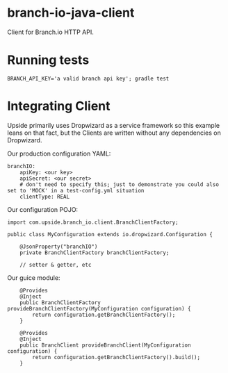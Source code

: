 # branch-io-java-client
Client for Branch.io HTTP API.

Running tests
=============

```
BRANCH_API_KEY='a valid branch api key'; gradle test
```

Integrating Client
==================

Upside primarily uses Dropwizard as a service framework so this example leans on that fact, but the Clients are written without any dependencies on Dropwizard.

Our production configuration YAML:

```
branchIO:
    apiKey: <our key>
    apiSecret: <our secret>
    # don't need to specify this; just to demonstrate you could also set to 'MOCK' in a test-config.yml situation
    clientType: REAL
```

Our configuration POJO:

```
import com.upside.branch_io.client.BranchClientFactory;

public class MyConfiguration extends io.dropwizard.Configuration {

    @JsonProperty("branchIO")
    private BranchClientFactory branchClientFactory;

    // setter & getter, etc

```

Our guice module:
```
    @Provides
    @Inject
    public BranchClientFactory provideBranchClientFactory(MyConfiguration configuration) {
        return configuration.getBranchClientFactory();
    }

    @Provides
    @Inject
    public BranchClient provideBranchClient(MyConfiguration configuration) {
        return configuration.getBranchClientFactory().build();
    }
```